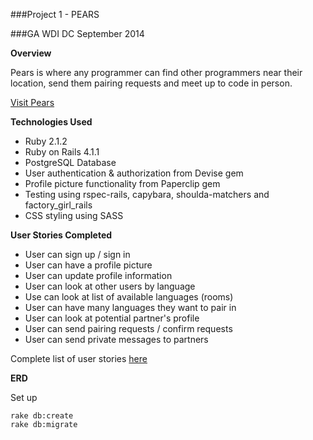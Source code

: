 ###Project 1 - PEARS

###GA WDI DC September 2014 

**Overview**

Pears is where any programmer can find other programmers near their location, send them pairing requests and meet up to code in person. 

[Visit Pears](http://codingpears.herokuapp.com)

**Technologies Used**

- Ruby 2.1.2
- Ruby on Rails 4.1.1
- PostgreSQL Database
- User authentication & authorization from Devise gem
- Profile picture functionality from Paperclip gem 
- Testing using rspec-rails, capybara, shoulda-matchers and factory_girl_rails
- CSS styling using SASS

**User Stories Completed** 

- User can sign up / sign in 
- User can have a profile picture
- User can update profile information
- User can look at other users by language
- Use can look at list of available languages (rooms)
- User can have many languages they want to pair in
- User can look at potential partner's profile
- User can send pairing requests / confirm requests 
- User can send private messages to partners

Complete list of user stories [here](https://www.pivotaltracker.com/s/projects/1162604)

**ERD**



Set up
  
    rake db:create
    rake db:migrate
 